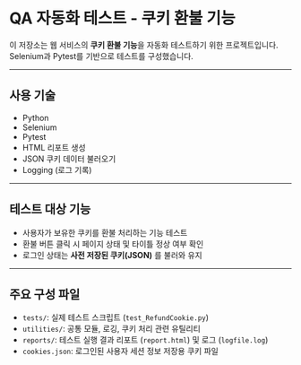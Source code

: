 # QA 자동화 테스트 - 쿠키 환불 기능

이 저장소는 웹 서비스의 **쿠키 환불 기능**을 자동화 테스트하기 위한 프로젝트입니다.  
Selenium과 Pytest를 기반으로 테스트를 구성했습니다.

---

## 사용 기술

- Python
- Selenium
- Pytest
- HTML 리포트 생성
- JSON 쿠키 데이터 불러오기
- Logging (로그 기록)

---

## 테스트 대상 기능

- 사용자가 보유한 쿠키를 환불 처리하는 기능 테스트
- 환불 버튼 클릭 시 페이지 상태 및 타이틀 정상 여부 확인
- 로그인 상태는 **사전 저장된 쿠키(JSON)** 를 불러와 유지

---

## 주요 구성 파일

- `tests/`: 실제 테스트 스크립트 (`test_RefundCookie.py`)
- `utilities/`: 공통 모듈, 로깅, 쿠키 처리 관련 유틸리티
- `reports/`: 테스트 실행 결과 리포트 (`report.html`) 및 로그 (`logfile.log`)
- `cookies.json`: 로그인된 사용자 세션 정보 저장용 쿠키 파일

